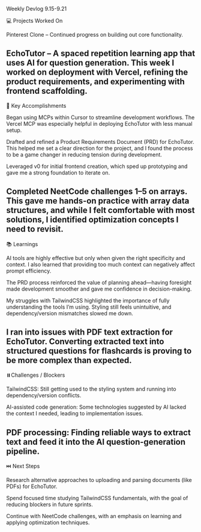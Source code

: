 Weekly Devlog 9.15-9.21

💻 Projects Worked On 

Pinterest Clone – Continued progress on building out core functionality.

EchoTutor – A spaced repetition learning app that uses AI for question generation. This week I worked on deployment with Vercel, refining the product requirements, and experimenting with frontend scaffolding.
------------------------------------------------
🔑 Key Accomplishments

Began using MCPs within Cursor to streamline development workflows. The Vercel MCP was especially helpful in deploying EchoTutor with less manual setup.

Drafted and refined a Product Requirements Document (PRD) for EchoTutor. This helped me set a clear direction for the project, and I found the process to be a game changer in reducing tension during development.

Leveraged v0 for initial frontend creation, which sped up prototyping and gave me a strong foundation to iterate on.

Completed NeetCode challenges 1–5 on arrays. This gave me hands-on practice with array data structures, and while I felt comfortable with most solutions, I identified optimization concepts I need to revisit.
------------------------------------------------
📚 Learnings

AI tools are highly effective but only when given the right specificity and context. I also learned that providing too much context can negatively affect prompt efficiency.

The PRD process reinforced the value of planning ahead—having foresight made development smoother and gave me confidence in decision-making.

My struggles with TailwindCSS highlighted the importance of fully understanding the tools I’m using. Styling still feels unintuitive, and dependency/version mismatches slowed me down.

I ran into issues with PDF text extraction for EchoTutor. Converting extracted text into structured questions for flashcards is proving to be more complex than expected.
------------------------------------------------
⏸️Challenges / Blockers

TailwindCSS: Still getting used to the styling system and running into dependency/version conflicts.

AI-assisted code generation: Some technologies suggested by AI lacked the context I needed, leading to implementation issues.

PDF processing: Finding reliable ways to extract text and feed it into the AI question-generation pipeline.
------------------------------------------------
⏭️ Next Steps

Research alternative approaches to uploading and parsing documents (like PDFs) for EchoTutor.

Spend focused time studying TailwindCSS fundamentals, with the goal of reducing blockers in future sprints.

Continue with NeetCode challenges, with an emphasis on learning and applying optimization techniques.